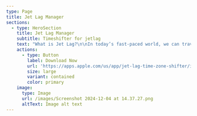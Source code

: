 ```yaml
---
type: Page
title: Jet Lag Manager
sections:
  - type: HeroSection
    title: Jet Lag Manager
    subtitle: Timeshifter for jetlag
    text: "What is Jet Lag?\n\nIn today’s fast-paced world, we can travel across multiple time zones in a matter of hours thanks to modern air travel. However, as we traverse these vast distances, our body’s internal clock may struggle to adjust to these rapid changes. This can lead to a condition known as\_jet lag, which manifests through symptoms like sleep disturbances, fatigue, headaches, and difficulty concentrating. Jet lag is particularly common after long-haul flights and can last for several days after arrival. But now, there’s a solution to help travelers overcome this challenge:\_an iOS app designed to reduce the effects of jet lag.\n\nApp Features: A Smart Approach to Jet Lag\n\nThis app is designed to minimize the effects of jet lag and ensure travelers arrive at their destination feeling refreshed. It offers\_personalized recommendations\_to help your body clock adapt more quickly to new time zones. Here are some of the key features of this app:\n\n1.  Sync Your Body Clock\n\n    When traveling to a new time zone, your body’s internal clock remains set to your original time zone, which can lead to sleep disruptions and fatigue. This app helps your body adjust to the new time zone faster, offering insights on how to optimize your sleep patterns during and after the flight.\n\n2.  Optimize Melatonin Usage\n\n    One of the most effective ways to combat jet lag is through the proper use of\_melatonin. Melatonin is a natural hormone that regulates our sleep-wake cycle. The app provides recommendations on when and how much melatonin to take, helping reduce the sleep disruption caused by jet lag. Melatonin can speed up your body’s adaptation to the new time zone.\n\n3.  Sunlight Exposure Recommendations\n\n    Sunlight plays a crucial role in regulating our internal clock. Exposure to sunlight at the right time can help reset your body’s circadian rhythm to align with the new time zone. The app suggests when to get outside and how long to stay in the sun based on the local time at your destination, helping you minimize the effects of jet lag naturally.\n\n4.  Manage Caffeine Intake\n\n    Caffeine, when used properly, can aid in fighting jet lag. However, consuming caffeine at the wrong times can further disrupt your sleep patterns. The app offers personalized advice on optimizing your caffeine intake during and after your flight, ensuring you stay alert at the right times without negatively impacting your rest.\n\n5.  Comprehensive Flight Plan\n\n    The app generates a\_customized jet lag plan\_for both before and after your flight. This plan includes everything you need to do before departure and during the flight to adjust more easily to the new time zone. Tailored to each user, these plans guide you toward faster adaptation.\n\n6.  Stay Energized Throughout Your Journey\n\n    Jet lag drains energy, making it difficult to enjoy your travels. The app provides tips to boost your energy levels. With tailored advice on sleep, nutrition, and movement, you can maintain your energy levels throughout your trip and post-flight recovery.\n\nWhy This App?\n\nThis app does more than just mitigate jet lag—it enhances your overall travel experience. Here’s why it stands out:\n\n*   Personalized Plans:\_The app creates tailored sleep, melatonin, and caffeine schedules based on your unique needs, ensuring you get the best possible advice.\n\n*   Easy to Use:\_The user interface is intuitive and user-friendly. In just a few taps, you can access your personalized jet lag plan for pre-flight, during your flight, and post-flight.\n\n*   Scientifically Proven Approach:\_Using scientifically backed methods, such as melatonin, sunlight exposure, and caffeine optimization, the app provides effective ways to reduce jet lag.\n\n*   Suitable for All Flight Types:\_Whether you’re on a short-haul flight or a long-haul journey, the app offers solutions tailored to every travel situation.\n\nThe Role of Melatonin in Combatting Jet Lag\n\nMelatonin is a key player in overcoming jet lag. Our bodies naturally produce melatonin in response to darkness, helping us fall asleep. However, when we travel across time zones, our melatonin production schedule can become misaligned. The app guides users on when to take melatonin supplements to accelerate their body’s adjustment to the new time zone. By doing so, it helps alleviate sleep disturbances and ensures you wake up feeling refreshed.\n\nUser Experience and Feedback\n\nEarly beta testers of the app have reported a significant reduction in the effects of jet lag. Many users, especially those who followed the melatonin and sunlight exposure recommendations, have noted faster adjustment to new time zones. One user summarized the app’s benefits, saying, “Thanks to the app, I could start my day feeling energized rather than spending hours recovering from the flight.”\n\nConclusion\n\nLong flights and time zone changes make jet lag an unavoidable part of modern travel. However, with this app, you can minimize the effects of jet lag, sync your body clock faster, and make the most of your travels. Personalized recommendations for melatonin usage, sunlight exposure, and caffeine intake ensure that you leave jet lag behind. Whether you’re a frequent flyer or just going on a one-time vacation, this app will be your guide to a smoother and more enjoyable travel experience.\n\nTraveling is not just about reaching your destination; it’s about enjoying the journey. This app helps you forget about jet lag and allows you to feel rested and energized on every trip. Adapting to new time zones has never been easier!\n\n\nYou can access the developer of the application via that informations\n\nemail:\_burak.guner\\@outlook.com\n\nlinkedin:\_<https://www.linkedin.com/in/burak-guner-ios/>\n"
    actions:
      - type: Button
        label: Download Now
        url: 'https://apps.apple.com/us/app/jet-lag-time-zone-shifter/id6670561167'
        size: large
        variant: contained
        color: primary
    image:
      type: Image
      url: /images/Screenshot 2024-12-04 at 14.37.27.png
      altText: Image alt text
---
```

